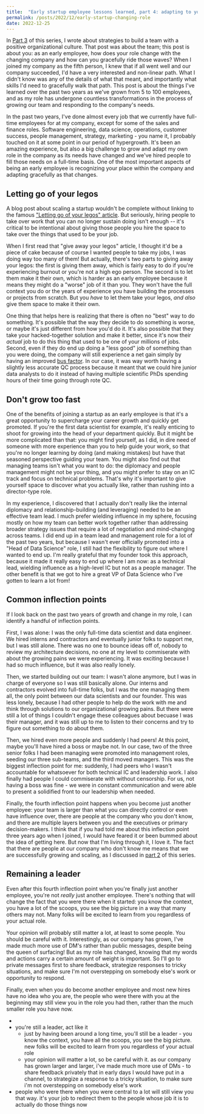 ```yaml
---
title:  "Early startup employee lessons learned, part 4: adapting to your changing role"
permalink: /posts/2022/12/early-startup-changing-role
date: 2022-12-25
---
```


In [Part 3](/posts/2022/12/early-startup-team-growth-culture) of this series, I wrote about strategies to build a team with a positive organizational culture.
That post was about the team; this post is about you: as an early employee, how does your role change with the changing company and how can you gracefully ride those waves?
When I joined my company as the fifth person, I knew that if all went well and our company succeeded, I'd have a very interested and non-linear path.
What I didn't know was any of the details of what that meant, and importantly what skills I'd need to gracefully walk that path.
This post is about the things I've learned over the past two years as we've grown from 5 to 100 employees, and as my role has undergone countless transformations in the process of growing our team and responding to the company's needs.

In the past two years, I've done almost every job that we currently have full-time employees for at my company, except for some of the sales and finance roles. Software engineering, data science, operations, customer success, people management, strategy, marketing - you name it, I probably touched on it at some point in our period of hypergrowth.
It's been an amazing experience, but also a big challenge to grow and adapt my own role in the company as its needs have changed and we've hired people to fill those needs on a full-time basis.
One of the most important aspects of being an early employee is recognizing your place within the company and adapting gracefully as that changes.

## Letting go of your legos

A blog post about scaling a startup wouldn't be complete without linking to the famous ["Letting go of your legos" article](https://review.firstround.com/give-away-your-legos-and-other-commandments-for-scaling-startups).
But seriously, hiring people to take over work that you can no longer sustain doing isn't enough -- it's critical to be intentional about giving those people you hire the space to take over the things that used to be your job.

When I first read that "give away your legos" article, I thought it'd be a piece of cake because of course I wanted people to take my jobs, I was doing way too many of them!
But actually, there's two parts to giving away your legos: the first is giving them away, which is fairly easy to do if you're experiencing burnout or you're not a high ego person.
The second is to let them make it their own, which is harder as an early employee because it means they might do a "worse" job of it than you.
They won't have the full context you do or the years of experience you have building the processes or projects from scratch. 
But you _have_ to let them take your legos, _and also_ give them space to make it their own.

One thing that helps here is realizing that there is often no "best" way to do something.
It's possible that the way they decide to do something is worse, or maybe it's just different from how you'd do it.
It's also possible that they take your hacked-together solution and make it better, since it's now their _actual_ job to do this thing that used to be one of your millions of jobs. 
Second, even if they do end up doing a "less good" job of something than you were doing, the company will still experience a net gain simply by having an improved [bus factor](https://en.wikipedia.org/wiki/Bus_factor).
In our case, it was way worth having a slightly less accurate QC process because it meant that we could hire junior data analysts to do it instead of having multiple scientific PhDs spending hours of their time going through rote QC.

## Don't grow too fast

One of the benefits of joining a startup as an early employee is that it's a great opportunity to supercharge your career growth and quickly get promoted. 
If you're the first data scientist for example, it's really enticing to shoot for growing into the head of your department quickly.
But it might be more complicated than that: you might find yourself, as I did, in dire need of someone with more experience than you to help guide your work, so that you're no longer learning by doing (and making mistakes) but have that seasoned perspective guiding your team.
You might also find out that managing teams isn't what you want to do: the diplomacy and people management might not be your thing, and you might prefer to stay on an IC track and focus on technical problems.
That's why it's important to give yourself space to discover what you actually like, rather than rushing into a director-type role.

In my experience, I discovered that I actually don't really like the internal diplomacy and relationship-building (and leveraging) needed to be an effective team lead.
I much prefer wielding influence in my sphere, focusing mostly on how my team can better work together rather than addressing broader strategy issues that require a lot of negotiation and mind-changing across teams.
I did end up in a team lead and management role for a lot of the past two years, but because I wasn't ever officially promoted into a "Head of Data Science" role, I still had the flexibility to figure out where I wanted to end up.
I'm really grateful that my founder took this approach, because it made it really easy to end up where I am now: as a technical lead, wielding influence as a high-level IC but not as a people manager.
The other benefit is that we got to hire a great VP of Data Science who I've gotten to learn a lot from!

## Common inflection points

If I look back on the past two years of growth and change in my role, I can identify a handful of inflection points.

First, I was alone: I was the only full-time data scientist and data engineer. We hired interns and contractors and eventually junior folks to support me, but I was still alone. There was no one to bounce ideas off of, nobody to review my architecture decisions, no one at my level to commiserate with about the growing pains we were experiencing. It was exciting because I had so much influence, but it was also really lonely.

Then, we started building out our team: I wasn't alone anymore, but I was in charge of everyone so I was still basically alone. Our interns and contractors evolved into full-time folks, but I was the one managing them all, the only point between our data scientists and our founder. This was less lonely, because I had other people to help do the work with me and think through solutions to our organizational growing pains. But there were still a lot of things I couldn't engage these colleagues about becuase I was their manager, and it was still up to me to listen to their concerns and try to figure out something to do about them.

Then, we hired even more people and suddenly I had peers! At this point, maybe you'll have hired a boss or maybe not. In our case, two of the three senior folks I had been managing were promoted into management roles, seeding our three sub-teams, and the third moved managers. This was the biggest inflection point for me: suddenly, I had peers who I wasn't accountable for whatsoever for both technical IC and leadership work. I also finally had people I could commiserate with without censorship. For us, not having a boss was fine - we were in constant communication and were able to present a solidified front to our leadership when needed.

Finally, the fourth inflection point happens when you become just another employee: your team is larger than what you can directly control or even have influence over, there are people at the company who you don't know, and there are multiple layers between you and the executives or primary decision-makers. I think that if you had told me about this inflection point three years ago when I joined, I would have feared it or been bummed about the idea of getting here. But now that I'm living through it, I love it. The fact that there are people at our company who don't know me means that we are successfully growing and scaling, as I discussed in [part 2](/posts/2022/11/early-startup-employee-coping) of this series.

## Remaining a leader

Even after this fourth inflection point when you're finally just another employee, you're not _really_ just another employee.
There's nothing that will change the fact that you were there when it started: you know the context, you have a lot of the scoops, you see the big picture in a way that many others may not.
Many folks will be excited to learn from you regardless of your actual role.

Your opinion will probably still matter a lot, at least to some people. You should be careful with it.
Interestingly, as our company has grown, I've made much more use of DM's rather than public messages, despite being the queen of surfacing!
But as my role has changed, knowing that my words and actions carry a certain amount of weight is important.
So I'll go to private messages first to share feedback, strategize responses to tricky situations, and make sure I'm not overstepping on somebody else's work or opportunity to respond.

Finally, even when you do become another employee and most new hires have no idea who you are, the people who were there with you at the beginning may still view you in the role you had then, rather than the much smaller role you have now.

- 
- you're still a leader, act like it
  - just by having been around a long time, you'll still be a leader - you know the context, you have all the scoops, you see the big picture. new folks will be excited to learn from you regardless of your actual role
  - your opinion will matter a lot, so be careful with it. as our company has grown larger and larger, i've made much more use of DMs - to share feedback  privately that in early days I would have put in a channel, to strategize a response to a tricky situation, to make sure i'm not overstepping on somebody else's work
- people who were there when you were central to a lot will still view you that way. it's your job to redirect them to the people whose job it is to actually do those things now
